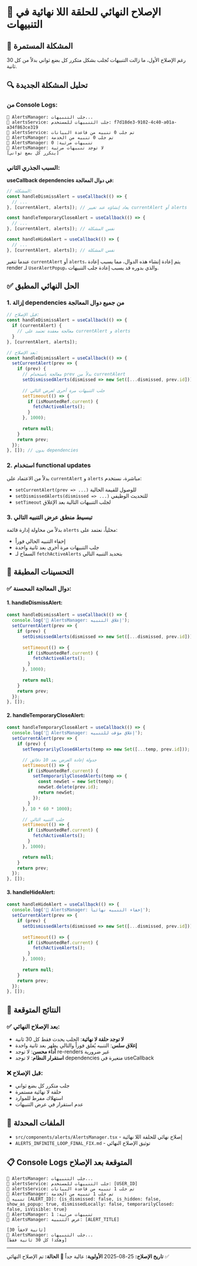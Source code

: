 # 🔄 الإصلاح النهائي للحلقة اللا نهائية في التنبيهات

## 🐛 المشكلة المستمرة
رغم الإصلاح الأول، ما زالت التنبيهات تُجلب بشكل متكرر كل بضع ثواني بدلاً من كل 30 ثانية.

## 🔍 تحليل المشكلة الجديدة

### من Console Logs:
```
🔔 AlertsManager: جلب التنبيهات...
🔔 alertsService: جلب التنبيهات للمستخدم: f7d18de3-9102-4c40-a01a-a34f863ce319
🔔 alertsService: تم جلب 0 تنبيه من قاعدة البيانات
🔔 AlertsManager: تم جلب 0 تنبيه من الخدمة
🔔 AlertsManager: تنبيهات مرئية: 0
🔔 AlertsManager: لا توجد تنبيهات مرئية
[يتكرر كل بضع ثواني]
```

### السبب الجذري الثاني:
**useCallback dependencies في دوال المعالجة:**

```typescript
// المشكلة:
const handleDismissAlert = useCallback(() => {
  // ...
}, [currentAlert, alerts]); // يعاد إنشاؤه عند تغيير currentAlert أو alerts

const handleTemporaryCloseAlert = useCallback(() => {
  // ...
}, [currentAlert, alerts]); // نفس المشكلة

const handleHideAlert = useCallback(() => {
  // ...
}, [currentAlert, alerts]); // نفس المشكلة
```

عندما تتغير `currentAlert` أو `alerts`، يتم إعادة إنشاء هذه الدوال، مما يسبب إعادة render لـ `UserAlertPopup`، والذي بدوره قد يسبب إعادة جلب التنبيهات.

## ✅ الحل النهائي المطبق

### 1. إزالة dependencies من جميع دوال المعالجة
```typescript
// قبل الإصلاح:
const handleDismissAlert = useCallback(() => {
  if (currentAlert) {
    // معالجة معقدة تعتمد على currentAlert و alerts
  }
}, [currentAlert, alerts]);

// بعد الإصلاح:
const handleDismissAlert = useCallback(() => {
  setCurrentAlert(prev => {
    if (prev) {
      // معالجة باستخدام prev بدلاً من currentAlert
      setDismissedAlerts(dismissed => new Set([...dismissed, prev.id]));
      
      // جلب التنبيهات مرة أخرى لعرض التالي
      setTimeout(() => {
        if (isMountedRef.current) {
          fetchActiveAlerts();
        }
      }, 1000);
      
      return null;
    }
    return prev;
  });
}, []); // بدون dependencies
```

### 2. استخدام functional updates
بدلاً من الاعتماد على `currentAlert` و `alerts` مباشرة، نستخدم:
- `setCurrentAlert(prev => ...)` للوصول للقيمة الحالية
- `setDismissedAlerts(dismissed => ...)` للتحديث الوظيفي
- `setTimeout` لجلب التنبيهات التالية بعد الإغلاق

### 3. تبسيط منطق عرض التنبيه التالي
بدلاً من محاولة إدارة قائمة `alerts` محلياً، نعتمد على:
- إخفاء التنبيه الحالي فوراً
- جلب التنبيهات مرة أخرى بعد ثانية واحدة
- السماح لـ `fetchActiveAlerts` بتحديد التنبيه التالي

## 🎯 التحسينات المطبقة

### ✅ دوال المعالجة المحسنة:

#### 1. handleDismissAlert:
```typescript
const handleDismissAlert = useCallback(() => {
  console.log('🔔 AlertsManager: إغلاق التنبيه');
  setCurrentAlert(prev => {
    if (prev) {
      setDismissedAlerts(dismissed => new Set([...dismissed, prev.id]));
      
      setTimeout(() => {
        if (isMountedRef.current) {
          fetchActiveAlerts();
        }
      }, 1000);
      
      return null;
    }
    return prev;
  });
}, []);
```

#### 2. handleTemporaryCloseAlert:
```typescript
const handleTemporaryCloseAlert = useCallback(() => {
  console.log('🔔 AlertsManager: إغلاق مؤقت للتنبيه');
  setCurrentAlert(prev => {
    if (prev) {
      setTemporarilyClosedAlerts(temp => new Set([...temp, prev.id]));

      // جدولة إعادة العرض بعد 10 دقائق
      setTimeout(() => {
        if (isMountedRef.current) {
          setTemporarilyClosedAlerts(temp => {
            const newSet = new Set(temp);
            newSet.delete(prev.id);
            return newSet;
          });
        }
      }, 10 * 60 * 1000);

      // جلب التنبيه التالي
      setTimeout(() => {
        if (isMountedRef.current) {
          fetchActiveAlerts();
        }
      }, 1000);

      return null;
    }
    return prev;
  });
}, []);
```

#### 3. handleHideAlert:
```typescript
const handleHideAlert = useCallback(() => {
  console.log('🔔 AlertsManager: إخفاء التنبيه نهائياً');
  setCurrentAlert(prev => {
    if (prev) {
      setDismissedAlerts(dismissed => new Set([...dismissed, prev.id]));
      
      setTimeout(() => {
        if (isMountedRef.current) {
          fetchActiveAlerts();
        }
      }, 1000);
      
      return null;
    }
    return prev;
  });
}, []);
```

## 🧪 النتائج المتوقعة

### ✅ بعد الإصلاح النهائي:
- **لا توجد حلقة لا نهائية**: الجلب يحدث فقط كل 30 ثانية
- **إغلاق سلس**: التنبيه يُغلق فوراً والتالي يظهر بعد ثانية واحدة
- **أداء محسن**: لا توجد re-renders غير ضرورية
- **استقرار النظام**: لا توجد dependencies متغيرة في useCallback

### ❌ قبل الإصلاح:
- جلب متكرر كل بضع ثواني
- حلقة لا نهائية مستمرة
- استهلاك مفرط للموارد
- عدم استقرار في عرض التنبيهات

## 🔧 الملفات المحدثة

- `src/components/alerts/AlertsManager.tsx` - إصلاح نهائي للحلقة اللا نهائية
- `ALERTS_INFINITE_LOOP_FINAL_FIX.md` - توثيق الإصلاح النهائي

## 📋 Console Logs المتوقعة بعد الإصلاح

```
🔔 AlertsManager: جلب التنبيهات...
🔔 alertsService: جلب التنبيهات للمستخدم: [USER_ID]
🔔 alertsService: تم جلب 1 تنبيه من قاعدة البيانات
🔔 AlertsManager: تم جلب 1 تنبيه من الخدمة
🔔 تنبيه [ALERT_ID]: {is_dismissed: false, is_hidden: false, show_as_popup: true, dismissedLocally: false, temporarilyClosed: false, isVisible: true}
🔔 AlertsManager: تنبيهات مرئية: 1
🔔 AlertsManager: عرض التنبيه: [ALERT_TITLE]

[30 ثانية لاحقاً]
🔔 AlertsManager: جلب التنبيهات...
[وهكذا كل 30 ثانية فقط]
```

---
**تاريخ الإصلاح:** 25-08-2025
**الأولوية:** عالية جداً 🚨
**الحالة:** تم الإصلاح النهائي ✅
